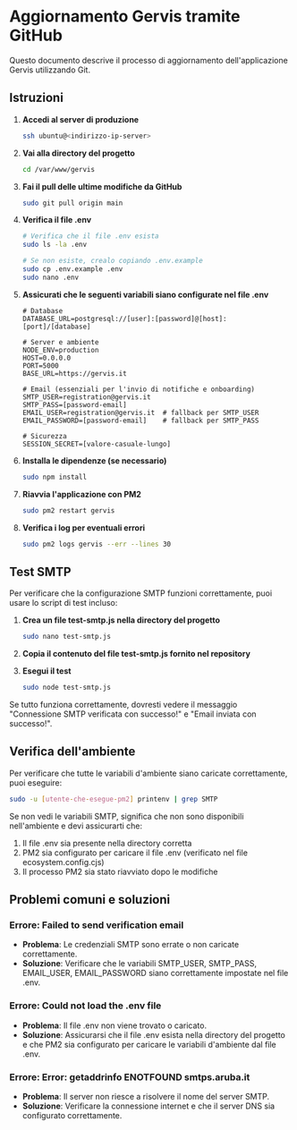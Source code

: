 # Aggiornamento Gervis tramite GitHub

Questo documento descrive il processo di aggiornamento dell'applicazione Gervis utilizzando Git.

## Istruzioni

1. **Accedi al server di produzione**
   ```bash
   ssh ubuntu@<indirizzo-ip-server>
   ```

2. **Vai alla directory del progetto**
   ```bash
   cd /var/www/gervis
   ```

3. **Fai il pull delle ultime modifiche da GitHub**
   ```bash
   sudo git pull origin main
   ```

4. **Verifica il file .env**
   ```bash
   # Verifica che il file .env esista
   sudo ls -la .env
   
   # Se non esiste, crealo copiando .env.example
   sudo cp .env.example .env
   sudo nano .env
   ```

5. **Assicurati che le seguenti variabili siano configurate nel file .env**
   ```
   # Database
   DATABASE_URL=postgresql://[user]:[password]@[host]:[port]/[database]

   # Server e ambiente
   NODE_ENV=production
   HOST=0.0.0.0
   PORT=5000
   BASE_URL=https://gervis.it

   # Email (essenziali per l'invio di notifiche e onboarding)
   SMTP_USER=registration@gervis.it
   SMTP_PASS=[password-email]
   EMAIL_USER=registration@gervis.it  # fallback per SMTP_USER
   EMAIL_PASSWORD=[password-email]    # fallback per SMTP_PASS

   # Sicurezza
   SESSION_SECRET=[valore-casuale-lungo]
   ```

6. **Installa le dipendenze (se necessario)**
   ```bash
   sudo npm install
   ```

7. **Riavvia l'applicazione con PM2**
   ```bash
   sudo pm2 restart gervis
   ```

8. **Verifica i log per eventuali errori**
   ```bash
   sudo pm2 logs gervis --err --lines 30
   ```

## Test SMTP

Per verificare che la configurazione SMTP funzioni correttamente, puoi usare lo script di test incluso:

1. **Crea un file test-smtp.js nella directory del progetto**
   ```bash
   sudo nano test-smtp.js
   ```

2. **Copia il contenuto del file test-smtp.js fornito nel repository**

3. **Esegui il test**
   ```bash
   sudo node test-smtp.js
   ```

Se tutto funziona correttamente, dovresti vedere il messaggio "Connessione SMTP verificata con successo!" e "Email inviata con successo!".

## Verifica dell'ambiente

Per verificare che tutte le variabili d'ambiente siano caricate correttamente, puoi eseguire:

```bash
sudo -u [utente-che-esegue-pm2] printenv | grep SMTP
```

Se non vedi le variabili SMTP, significa che non sono disponibili nell'ambiente e devi assicurarti che:
1. Il file .env sia presente nella directory corretta
2. PM2 sia configurato per caricare il file .env (verificato nel file ecosystem.config.cjs)
3. Il processo PM2 sia stato riavviato dopo le modifiche

## Problemi comuni e soluzioni

### Errore: Failed to send verification email
- **Problema**: Le credenziali SMTP sono errate o non caricate correttamente.
- **Soluzione**: Verificare che le variabili SMTP_USER, SMTP_PASS, EMAIL_USER, EMAIL_PASSWORD siano correttamente impostate nel file .env.

### Errore: Could not load the .env file
- **Problema**: Il file .env non viene trovato o caricato.
- **Soluzione**: Assicurarsi che il file .env esista nella directory del progetto e che PM2 sia configurato per caricare le variabili d'ambiente dal file .env.

### Errore: Error: getaddrinfo ENOTFOUND smtps.aruba.it
- **Problema**: Il server non riesce a risolvere il nome del server SMTP.
- **Soluzione**: Verificare la connessione internet e che il server DNS sia configurato correttamente.
